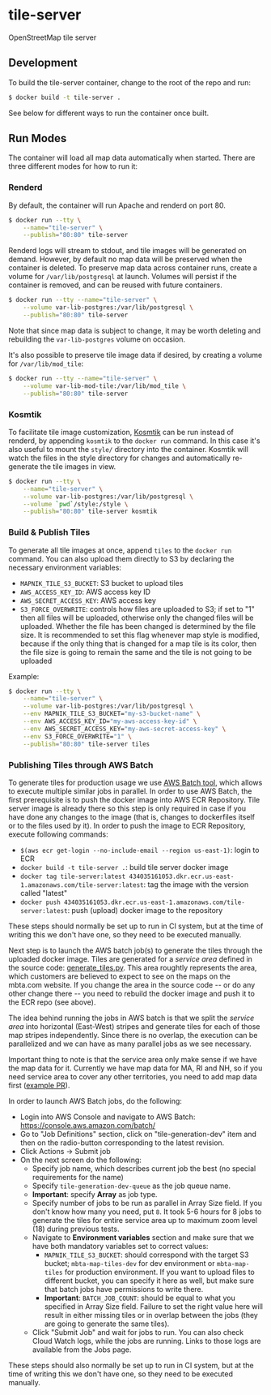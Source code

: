 # tile-server

OpenStreetMap tile server

## Development

To build the tile-server container, change to the root of the repo and run:

```bash
$ docker build -t tile-server .
```

See below for different ways to run the container once built.

## Run Modes

The container will load all map data automatically when started. There are three different modes for how to run it:

### Renderd

By default, the container will run Apache and renderd on port 80.

```bash
$ docker run --tty \
    --name="tile-server" \
    --publish="80:80" tile-server
```

Renderd logs will stream to stdout, and tile images will be generated on demand. However, by default no map data will be preserved when the container is deleted. To preserve map data across container runs, create a volume for `/var/lib/postgresql` at launch. Volumes will persist if the container is removed, and can be reused with future containers.

```bash
$ docker run --tty --name="tile-server" \
    --volume var-lib-postgres:/var/lib/postgresql \
    --publish="80:80" tile-server
```

Note that since map data is subject to change, it may be worth deleting and rebuilding the `var-lib-postgres` volume on occasion.

It's also possible to preserve tile image data if desired, by creating a volume for `/var/lib/mod_tile`:

```bash
$ docker run --tty --name="tile-server" \
    --volume var-lib-mod-tile:/var/lib/mod_tile \
    --publish="80:80" tile-server
```

### Kosmtik

To facilitate tile image customization, [Kosmtik](https://github.com/kosmtik/kosmtik) can be run instead of renderd, by appending `kosmtik` to the `docker run` command. In this case it's also useful to mount the `style/` directory into the container. Kosmtik will watch the files in the style directory for changes and automatically re-generate the tile images in view.

```bash
$ docker run --tty \
    --name="tile-server" \
    --volume var-lib-postgres:/var/lib/postgresql \
    --volume `pwd`/style:/style \
    --publish="80:80" tile-server kosmtik
```

### Build & Publish Tiles

To generate all tile images at once, append `tiles` to the `docker run` command. You can also upload them directly to S3 by declaring the necessary environment variables:
* `MAPNIK_TILE_S3_BUCKET`: S3 bucket to upload tiles
* `AWS_ACCESS_KEY_ID`: AWS access key ID
* `AWS_SECRET_ACCESS_KEY`: AWS access key
* `S3_FORCE_OVERWRITE`: controls how files are uploaded to S3; if set to "1" then all files will be uploaded, otherwise only the changed files will be uploaded. Whether the file has been changed is determined by the file size. It is recommended to set this flag whenever map style is modified, because if the only thing that is changed for a map tile is its color, then the file size is going to remain the same and the tile is not going to be uploaded


Example: 
```bash
$ docker run --tty \
    --name="tile-server" \
    --volume var-lib-postgres:/var/lib/postgresql \
    --env MAPNIK_TILE_S3_BUCKET="my-s3-bucket-name" \
    --env AWS_ACCESS_KEY_ID="my-aws-access-key-id" \
    --env AWS_SECRET_ACCESS_KEY="my-aws-secret-access-key" \
    --env S3_FORCE_OVERWRITE="1" \
    --publish="80:80" tile-server tiles
```

### Publishing Tiles through AWS Batch

To generate tiles for production usage we use [AWS Batch tool](https://aws.amazon.com/batch/), which allows to execute multiple similar jobs in parallel. In order to use AWS Batch, the first prerequisite is to push the docker image into AWS ECR Repository. Tile server image is already there so this step is only required in case if you have done any changes to the image (that is, changes to dockerfiles itself or to the files used by it). In order to push the image to ECR Repository, execute following commands: 

* `$(aws ecr get-login --no-include-email --region us-east-1)`: login to ECR
* `docker build -t tile-server .`: build tile server docker image
* `docker tag tile-server:latest 434035161053.dkr.ecr.us-east-1.amazonaws.com/tile-server:latest`: tag the image with the version called "latest"
* `docker push 434035161053.dkr.ecr.us-east-1.amazonaws.com/tile-server:latest`: push (upload) docker image to the repository

These steps should normally be set up to run in CI system, but at the time of writing this we don't have one, so they need to be executed manually. 



Next step is to launch the AWS batch job(s) to generate the tiles through the uploaded docker image. Tiles are generated for a _service area_ defined in the source code: [generate_tiles.py](https://github.com/mbta/tile-server/blob/master/etc/generate_tiles.py#L195-L198). This area roughtly represents the area, which customers are believed to expect to see on the maps on the mbta.com website. If you change the area in the source code -- or do any other change there -- you need to rebuild the docker image and push it to the ECR repo (see above).

The idea behind running the jobs in AWS batch is that we split the _service area_ into horizontal (East-West) stripes and generate tiles for each of those map stripes independently. Since there is no overlap, the execution can be parallelized and we can have as many parallel jobs as we see necessary. 

Important thing to note is that the service area only make sense if we have the map data for it. Currently we have map data for MA, RI and NH, so if you need service area to cover any other territories, you need to add map data first ([example PR](https://github.com/mbta/tile-server/pull/12/files)).

In order to launch AWS Batch jobs, do the following:
* Login into AWS Console and navigate to AWS Batch: https://console.aws.amazon.com/batch/
* Go to "Job Definitions" section, click on "tile-generation-dev" item and then on the radio-button corresponding to the latest revision. 
* Click Actions -> Submit job
* On the next screen do the following:
  * Specify job name, which describes current job the best (no special requirements for the name)
  * Specify `tile-generation-dev-queue` as the job queue name. 
  * **Important**: specify **Array** as job type. 
  * Specify number of jobs to be run as parallel in Array Size field. If you don't know how many you need, put `8`. It took 5-6 hours for 8 jobs to generate the tiles for entire service area up to maximum zoom level (18) during previous tests. 
  * Navigate to **Environment variables** section and make sure that we have both mandatory variables set to correct values:
    * `MAPNIK_TILE_S3_BUCKET`: should correspond with the target S3 bucket; `mbta-map-tiles-dev` for dev environment or `mbta-map-tiles` for production environment. If you want to upload files to different bucket, you can specify it here as well, but make sure that batch jobs have permissions to write there. 
    * **Important**: `BATCH_JOB_COUNT`: should be equal to what you specified in Array Size field. Failure to set the right value here will result in either missing tiles or in overlap between the jobs (they are going to generate the same tiles).
  * Click "Submit Job" and wait for jobs to run. You can also check Cloud Watch logs, while the jobs are running. Links to those logs are available from the Jobs page. 

These steps should also normally be set up to run in CI system, but at the time of writing this we don't have one, so they need to be executed manually. 
